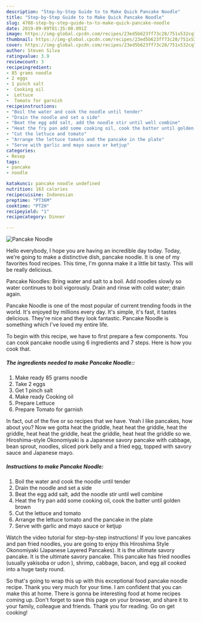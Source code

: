 ```yaml
---
description: "Step-by-Step Guide to to Make Quick Pancake Noodle"
title: "Step-by-Step Guide to to Make Quick Pancake Noodle"
slug: 4708-step-by-step-guide-to-to-make-quick-pancake-noodle
date: 2019-09-09T01:35:00.091Z
image: https://img-global.cpcdn.com/recipes/23ed5b623ff73c28/751x532cq70/pancake-noodle-recipe-main-photo.jpg
thumbnail: https://img-global.cpcdn.com/recipes/23ed5b623ff73c28/751x532cq70/pancake-noodle-recipe-main-photo.jpg
cover: https://img-global.cpcdn.com/recipes/23ed5b623ff73c28/751x532cq70/pancake-noodle-recipe-main-photo.jpg
author: Steven Silva
ratingvalue: 3.9
reviewcount: 3
recipeingredient:
- 85 grams noodle
- 2 eggs
- 1 pinch salt
-  Cooking oil
-  Lettuce
-  Tomato for garnish
recipeinstructions:
- "Boil the water and cook the noodle until tender"
- "Drain the noodle and set a side"
- "Beat the egg add salt, add the noodle stir until well combine"
- "Heat the fry pan add some cooking oil, cook the batter until golden brown"
- "Cut the lettuce and tomato"
- "Arrange the lettuce tomato and the pancake in the plate"
- "Serve with garlic and mayo sauce or ketjup"
categories:
- Resep
tags:
- pancake
- noodle

katakunci: pancake noodle undefined
nutrition: 163 calories
recipecuisine: Indonesian
preptime: "PT36M"
cooktime: "PT2H"
recipeyield: "1"
recipecategory: Dinner

---
```



![Pancake Noodle](https://img-global.cpcdn.com/recipes/23ed5b623ff73c28/751x532cq70/pancake-noodle-recipe-main-photo.jpg)

Hello everybody, I hope you are having an incredible day today. Today, we're going to make a distinctive dish, pancake noodle. It is one of my favorites food recipes. This time, I'm gonna make it a little bit tasty. This will be really delicious.

Pancake Noodles: Bring water and salt to a boil. Add noodles slowly so water continues to boil vigorously. Drain and rinse with cold water; drain again.

Pancake Noodle is one of the most popular of current trending foods in the world. It's enjoyed by millions every day. It's simple, it's fast, it tastes delicious. They're nice and they look fantastic. Pancake Noodle is something which I've loved my entire life.


To begin with this recipe, we have to first prepare a few components. You can cook pancake noodle using 6 ingredients and 7 steps. Here is how you cook that.

##### The ingredients needed to make Pancake Noodle::

1. Make ready 85 grams noodle
1. Take 2 eggs
1. Get 1 pinch salt
1. Make ready  Cooking oil
1. Prepare  Lettuce
1. Prepare  Tomato for garnish


In fact, out of the five or so recipes that we have. Yeah I like pancakes, how about you? Now we gotta heat the griddle, heat heat the griddle, heat the griddle, heat heat the griddle, heat the griddle, heat heat the griddle so we. Hiroshima-style Okonomiyaki is a Japanese savory pancake with cabbage, bean sprout, noodles, sliced pork belly and a fried egg, topped with savory sauce and Japanese mayo. 

##### Instructions to make Pancake Noodle:

1. Boil the water and cook the noodle until tender
1. Drain the noodle and set a side
1. Beat the egg add salt, add the noodle stir until well combine
1. Heat the fry pan add some cooking oil, cook the batter until golden brown
1. Cut the lettuce and tomato
1. Arrange the lettuce tomato and the pancake in the plate
1. Serve with garlic and mayo sauce or ketjup


Watch the video tutorial for step-by-step instructions! If you love pancakes and pan fried noodles, you are going to enjoy this Hiroshima Style Okonomiyaki (Japanese Layered Pancakes). It is the ultimate savory pancake. It is the ultimate savory pancake. This pancake has fried noodles (usually yakisoba or udon ), shrimp, cabbage, bacon, and egg all cooked into a huge tasty round. 

So that's going to wrap this up with this exceptional food pancake noodle recipe. Thank you very much for your time. I am confident that you can make this at home. There is gonna be interesting food at home recipes coming up. Don't forget to save this page on your browser, and share it to your family, colleague and friends. Thank you for reading. Go on get cooking!
